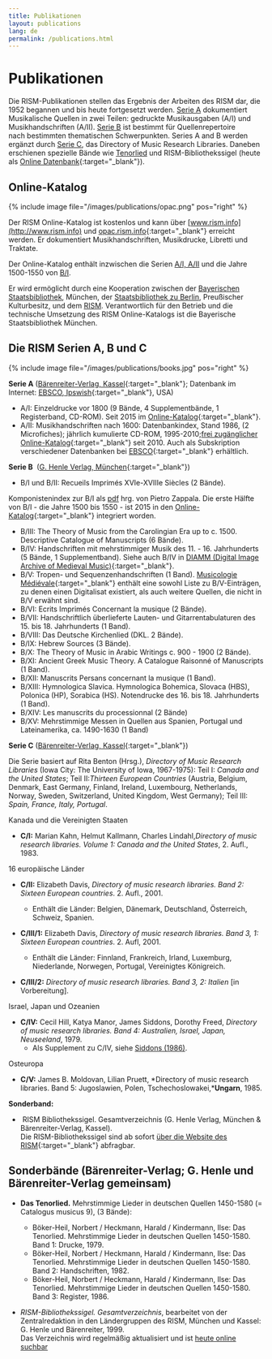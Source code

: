 ```yaml
---
title: Publikationen
layout: publications
lang: de
permalink: /publications.html
---
```


# Publikationen

Die RISM-Publikationen stellen das Ergebnis der Arbeiten des RISM dar, die 1952 begannen und bis heute fortgesetzt werden. [Serie A](#die-rism-serien-a-b-und-c) dokumentiert Musikalische Quellen in zwei Teilen: gedruckte Musikausgaben (A/I) und Musikhandschriften (A/II). [Serie B](#die-rism-serien-a-b-und-c) ist bestimmt für Quellenrepertoire nach bestimmten thematischen Schwerpunkten. Series A and B werden ergänzt durch [Serie C](#die-rism-serien-a-b-und-c), das Directory of Music Research Libraries. Daneben erschienen spezielle Bände wie [Tenorlied](#die-rism-serien-a-b-und-c) und RISM-Bibliothekssigel (heute als [Online Datenbank](/sigel.html){:target="_blank"}).

## Online-Katalog

{% include image file="/images/publications/opac.png" pos="right" %}

Der RISM Online-Katalog ist kostenlos und kann über [www.rism.info](http://www.rism.info) und [opac.rism.info](https://opac.rism.info/metaopac/start.do?View=rism){:target="_blank"} erreicht werden. Er dokumentiert Musikhandschriften, Musikdrucke, Libretti und Traktate.

Der Online-Katalog enthält inzwischen die Serien [A/I, A/II](#die-rism-serien-a-b-und-c) und die Jahre 1500-1550 von [B/I](#die-rism-serien-a-b-und-c).

Er wird ermöglicht durch eine Kooperation zwischen der [Bayerischen Staatsbibliothek](http://www.bsb-muenchen.de/ "www.bsb-muenchen.de/"), München, der [Staatsbibliothek zu Berlin](http://staatsbibliothek-berlin.de/ "http://staatsbibliothek-berlin.de/"), Preußischer Kulturbesitz, und dem [RISM](http://www.rism.info/ "http://www.rism.info/"). Verantwortlich für den Betrieb und die technische Umsetzung des RISM Online-Katalogs ist die Bayerische Staatsbibliothek München.

## Die RISM Serien A, B und C

{% include image file="/images/publications/books.jpg" pos="right" %}

**Serie A** ([Bärenreiter-Verlag, Kassel](http://www.baerenreiter.com/){:target="_blank"}; Datenbank im Internet: [EBSCO, Ipswish](http://www.ebscohost.com/){:target="_blank"}, USA)

* A/I: Einzeldrucke vor 1800 (9 Bände, 4 Supplementbände, 1 Registerband, CD-ROM). Seit 2015 im [Online-Katalog](http://opac.rism.info/){:target="_blank"}.
* A/II: Musikhandschriften nach 1600: Datenbankindex, Stand 1986, (2 Microfiches); jährlich kumulierte CD-ROM, 1995-2010;[frei zugänglicher Online-Katalog](http://opac.rism.info/){:target="_blank"} seit 2010. Auch als Subskription verschiedener Datenbanken bei [EBSCO](http://www.ebscohost.com/){:target="_blank"} erhältlich.

**Serie B**  ([G. Henle Verlag, München](http://www.henle.de/){:target="_blank"})

* B/I und B/II: Recueils Imprimés XVIe-XVIIIe Siècles (2 Bände).

Komponistenindex zur B/I als [pdf]( /publications/RecueilsKomponistenindex.pdf) hrg. von Pietro Zappala. Die erste Hälfte von B/I - die Jahre 1500 bis 1550 - ist 2015 in den [Online-Katalog](http://opac.rism.info/){:target="_blank"} integriert worden.
* B/III: The Theory of Music from the Carolingian Era up to c. 1500. Descriptive Catalogue of Manuscripts (6 Bände).
* B/IV: Handschriften mit mehrstimmiger Musik des 11. - 16. Jahrhunderts (5 Bände, 1 Supplementband). Siehe auch B/IV in [DIAMM (Digital Image Archive of Medieval Music)](http://www.diamm.ac.uk/){:target="_blank"}.
* B/V: Tropen- und Sequenzenhandschriften (1 Band). [Musicologie Médiévale](http://gregorian-chant.ning.com/group/lesmanuscritsduweb/page/rism-b-v){:target="_blank"} enthält eine sowohl Liste zu B/V-Einträgen, zu denen einen Digitalisat existiert, als auch weitere Quellen, die nicht in B/V erwähnt sind.
* B/VI: Ecrits Imprimés Concernant la musique (2 Bände).
* B/VII: Handschriftlich überlieferte Lauten- und Gitarrentabulaturen des 15. bis 18. Jahrhunderts (1 Band).
* B/VIII: Das Deutsche Kirchenlied (DKL. 2 Bände).
* B/IX: Hebrew Sources (3 Bände).
* B/X: The Theory of Music in Arabic Writings c. 900 - 1900 (2 Bände).
* B/XI: Ancient Greek Music Theory. A Catalogue Raisonné of Manuscripts (1 Band).
* B/XII: Manuscrits Persans concernant la musique (1 Band).
* B/XIII: Hymnologica Slavica. Hymnologica Bohemica, Slovaca (HBS), Polonica (HP), Sorabica (HS). Notendrucke des 16. bis 18. Jahrhunderts (1 Band).
* B/XIV: Les manuscrits du processionnal (2 Bände)
* B/XV: Mehrstimmige Messen in Quellen aus Spanien, Portugal und Lateinamerika, ca. 1490-1630 (1 Band)

**Serie C** ([Bärenreiter-Verlag, Kassel](http://www.baerenreiter.com/){:target="_blank"})

Die Serie basiert auf Rita Benton (Hrsg.), *Directory of Music Research Libraries* (Iowa City: The University of Iowa, 1967-1975): Teil I: *Canada and the United States*; Teil II:*Thirteen European Countries* (Austria, Belgium, Denmark, East Germany, Finland, Ireland, Luxembourg, Netherlands, Norway, Sweden, Switzerland, United Kingdom, West Germany); Teil III: *Spain, France, Italy, Portugal*.

Kanada und die Vereinigten Staaten

* **C/I:** Marian Kahn, Helmut Kallmann, Charles Lindahl,*Directory of music research libraries. Volume 1: Canada and the United States*, 2. Aufl., 1983.

16 europäische Länder

* **C/II:** Elizabeth Davis, *Directory of music research libraries. Band 2: Sixteen European countries*. 2. Aufl., 2001.
  - Enthält die Länder: Belgien, Dänemark, Deutschland, Österreich, Schweiz, Spanien.

* **C/III/1:** Elizabeth Davis, *Directory of music research libraries. Band 3, 1: Sixteen European countries*. 2. Aufl, 2001.
  - Enthält die Länder: Finnland, Frankreich, Irland, Luxemburg, Niederlande, Norwegen, Portugal, Vereinigtes Königreich.

* **C/III/2:** *Directory of music research libraries. Band 3, 2: Italien* [in Vorbereitung].

Israel, Japan und Ozeanien

* **C/IV:** Cecil Hill, Katya Manor, James Siddons, Dorothy Freed, *Directory of music research libraries. Band 4: Australien, Israel, Japan, Neuseeland*, 1979.
  - Als Supplement zu C/IV, siehe [Siddons (1986)](/publications/bibliography.html#c2159).

Osteuropa

* **C/V:** James B. Moldovan, Lilian Pruett, *Directory of music research libraries. Band 5: Jugoslawien, Polen, Tschechoslowakei,***Ungarn**, 1985.

**Sonderband:**

*  RISM Bibliothekssigel. Gesamtverzeichnis (G. Henle Verlag, München & Bärenreiter-Verlag, Kassel).  
Die RISM-Bibliothekssigel sind ab sofort [über die Website des RISM](http://www.rism.info/de/community/entwicklung/rism-bibliothekssigel.html){:target="_blank"} abfragbar.

## Sonderbände (Bärenreiter-Verlag; G. Henle und Bärenreiter-Verlag gemeinsam)

* **Das Tenorlied.** Mehrstimmige Lieder in deutschen Quellen 1450-1580 (= Catalogus musicus 9), (3 Bände):
  - Böker-Heil, Norbert / Heckmann, Harald / Kindermann, Ilse: Das Tenorlied. Mehrstimmige Lieder in deutschen Quellen 1450-1580. Band 1: Drucke, 1979.
  - Böker-Heil, Norbert / Heckmann, Harald / Kindermann, Ilse: Das Tenorlied. Mehrstimmige Lieder in deutschen Quellen 1450-1580. Band 2: Handschriften, 1982.
  - Böker-Heil, Norbert / Heckmann, Harald / Kindermann, Ilse: Das Tenorlied. Mehrstimmige Lieder in deutschen Quellen 1450-1580. Band 3: Register, 1986.

* *RISM-Bibliothekssigel. Gesamtverzeichnis*, bearbeitet von der Zentralredaktion in den Ländergruppen des RISM, München und Kassel: G. Henle und Bärenreiter, 1999.  
Das Verzeichnis wird regelmäßig aktualisiert und ist [heute online suchbar](/sigel.html)